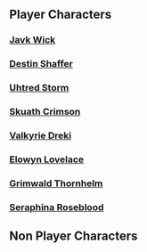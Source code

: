 ## Player Characters

### [Javk Wick](PC/JavkWick.md)

### [Destin Shaffer](PC/DestinShaffer.md)

### [Uhtred Storm](PC/UhtredStorm.md)

### [Skuath Crimson](PC/SkuathCrimson.md)

### [Valkyrie Dreki](PC/ValkyrieDreki.md)

### [Elowyn Lovelace](PC/ElowynLovelace.md)

### [Grimwald Thornhelm](PC/GrimwaldThornhelm.md)

### [Seraphina Roseblood](PC/SeraphinaRoseblood.md)

## Non Player Characters
